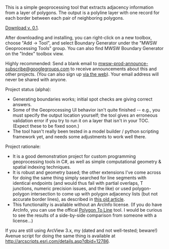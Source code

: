 This is a simple geoprocessing tool that extracts adjacency information from a layer of polygons. The output is a polyline layer with one record for each border between each pair of neighboring polygons.

[Download v. 0.1](http://boundary-generator.googlecode.com/files/boundarygen_alpha.exe).

After downloading and installing, you can right-click on a new toolbox, choose "Add -> Tool", and select Boundary Generator under the "MWSW Geoprocessing Tools" group. You can also find MWSW Boundary Generator on the "Index" toolbox view.

Highly recommended: Send a blank email to [mwsw-prod-announce-subscribe@googlegroups.com](mailto:mwsw-prod-announce-subscribe@googlegroups.com) to receive announcements about this and other projects. (You can also sign up [via the web](http://groups.google.com/group/mwsw-prod-announce)). Your email address will never be shared with anyone.

Project status (alpha):

  * Generating boundaries works; initial spot checks are giving correct answers.
  * Some of the Geoprocessing UI behavior isn't quite finished -- e.g., you must specify the output location yourself; the tool gives an erroneous validation error if you try to run it on a layer that isn't in your TOC. (Expect these to be fixed soon.)
  * The tool hasn't really been tested in a model builder / python scripting framework yet, and needs some adjustments to work well there.

Project rationale:

  * It is a good demonstration project for custom programming geoprocessing tools in C#, as well as simple computational geometry & spatial indexing techniques.
  * It is robust and geometry based; the other extensions I've come across for doing the same thing simply searched for line segments with identical endpoints (and would thus fail with partial overlaps, T junctions, numeric precision issues, and the like) or used polygon-polygon intersection to come up with polygon adjacency lists (but not accurate border lines), as described in [this old article](http://www.esri.com/news/arcuser/0401/topo.html).
  * This functionality is available without an ArcInfo license. (If you do have ArcInfo, you can use the offical [Polygon To Line](http://webhelp.esri.com/arcgisdesktop/9.2/index.cfm?TopicName=Polygon_To_Line_(Data_Management)) tool. I would be curious to see the results of a side-by-side comparison from someone with a license...)

If you are still using ArcView 3.x, my (dated and not well-tested; beware!) Avenue script for doing the same thing is available at http://arcscripts.esri.com/details.asp?dbid=12786.
